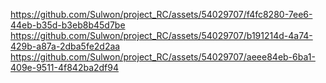 https://github.com/Sulwon/project_RC/assets/54029707/f4fc8280-7ee6-44eb-b35d-b3eb8b45d7be
https://github.com/Sulwon/project_RC/assets/54029707/b191214d-4a74-429b-a87a-2dba5fe2d2aa
https://github.com/Sulwon/project_RC/assets/54029707/aeee84eb-6ba1-409e-9511-4f842ba2df94
